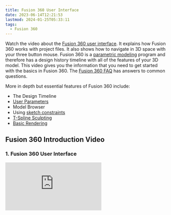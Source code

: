 ```yaml
---
title: Fusion 360 User Interface
date: 2023-06-14T12:21:53
lastmod: 2024-01-25T05:33:11
tags:
  - Fusion 360
---
```


Watch the video about the [Fusion 360 user interface](https://youtu.be/YjaxBbTY3kc). It explains how Fusion 360 works with project files. It also shows how to navigate in 3D space with your three button mouse. Fusion 360 is a [parametric modeling](../parametric-modeling.md) program and therefore has a design history timeline with all of the features of your 3D model. This video gives you the information that you need to get started with the basics in Fusion 360. The [Fusion 360 FAQ](./fusion-360-faq.md) has answers to common questions.

More in depth but essential features of Fusion 360 include:

- The Design Timeline
- [User Parameters](./fusion-360-basic-user-parameters.md)
- Model Browser
- Using [sketch constraints](./fusion-360-sketch-constraints.md)
- [T-Spline Sculpting](./fusion-360-organic-forms-with-t-splines.md)
- [Basic Rendering](./fusion-360-basic-rendering.md)

## Fusion 360 Introduction Video

<div class="video-grid">

<div class="video-card">

### 1. Fusion 360 User Interface

<div class="iframe-16-9-container"><iframe class="youTubeIframe" src="https://www.youtube.com/embed/YjaxBbTY3kc" width="300" height="150" frameborder="0" allowfullscreen="allowfullscreen"></iframe>
</div>
</div>

</div>
